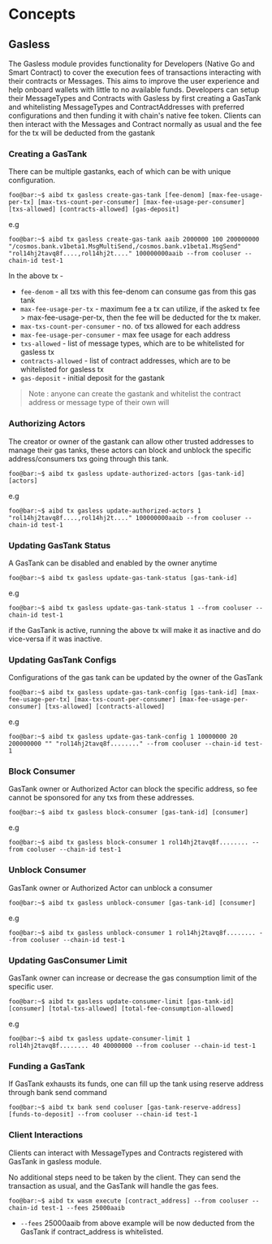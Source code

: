 <!--
order: 1
-->

# Concepts

## Gasless

The Gasless module provides functionality for Developers (Native Go and Smart Contract) to cover the execution fees of transactions interacting with their contracts or Messages. This aims to improve the user experience and help onboard wallets with little to no available funds.
Developers can setup their MessageTypes and Contracts with Gasless by first creating a GasTank and whitelisting MessageTypes and ContractAddresses with preferred configurations and then funding it with chain's native fee token.
Clients can then interact with the Messages and Contract normally as usual and the fee for the tx will be deducted from the gastank

### Creating a GasTank

There can be multiple gastanks, each of which can be with unique configuration.

```console
foo@bar:~$ aibd tx gasless create-gas-tank [fee-denom] [max-fee-usage-per-tx] [max-txs-count-per-consumer] [max-fee-usage-per-consumer] [txs-allowed] [contracts-allowed] [gas-deposit]
```

e.g

```console
foo@bar:~$ aibd tx gasless create-gas-tank aaib 2000000 100 200000000 "/cosmos.bank.v1beta1.MsgMultiSend,/cosmos.bank.v1beta1.MsgSend" "rol14hj2tavq8f....,rol14hj2t...." 100000000aaib --from cooluser --chain-id test-1
```

In the above tx -

- `fee-denom` - all txs with this fee-denom can consume gas from this gas tank
- `max-fee-usage-per-tx` - maximum fee a tx can utilize, if the asked tx fee > max-fee-usage-per-tx, then the fee will be deducted for the tx maker.
- `max-txs-count-per-consumer` - no. of txs allowed for each address
- `max-fee-usage-per-consumer` - max fee usage for each address
- `txs-allowed` - list of message types, which are to be whitelisted for gasless tx
- `contracts-allowed` - list of contract addresses, which are to be whitelisted for gasless tx
- `gas-deposit` - initial deposit for the gastank

> Note : anyone can create the gastank and whitelist the contract address or message type of their own will

### Authorizing Actors

The creator or owner of the gastank can allow other trusted addresses to manage their gas tanks, these actors can block and unblock the specific address/consumers txs going through this tank.

```console
foo@bar:~$ aibd tx gasless update-authorized-actors [gas-tank-id] [actors]
```

e.g

```console
foo@bar:~$ aibd tx gasless update-authorized-actors 1 "rol14hj2tavq8f....,rol14hj2t...." 100000000aaib --from cooluser --chain-id test-1
```

### Updating GasTank Status

A GasTank can be disabled and enabled by the owner anytime

```console
foo@bar:~$ aibd tx gasless update-gas-tank-status [gas-tank-id]
```

e.g

```console
foo@bar:~$ aibd tx gasless update-gas-tank-status 1 --from cooluser --chain-id test-1
```

if the GasTank is active, running the above tx will make it as inactive and do vice-versa if it was inactive.

### Updating GasTank Configs

Configurations of the gas tank can be updated by the owner of the GasTank

```console
foo@bar:~$ aibd tx gasless update-gas-tank-config [gas-tank-id] [max-fee-usage-per-tx] [max-txs-count-per-consumer] [max-fee-usage-per-consumer] [txs-allowed] [contracts-allowed]
```

e.g

```console
foo@bar:~$ aibd tx gasless update-gas-tank-config 1 10000000 20 200000000 "" "rol14hj2tavq8f........" --from cooluser --chain-id test-1
```

### Block Consumer

GasTank owner or Authorized Actor can block the specific address, so fee cannot be sponsored for any txs from these addresses.

```console
foo@bar:~$ aibd tx gasless block-consumer [gas-tank-id] [consumer]
```

e.g

```console
foo@bar:~$ aibd tx gasless block-consumer 1 rol14hj2tavq8f........ --from cooluser --chain-id test-1
```

### Unblock Consumer

GasTank owner or Authorized Actor can unblock a consumer

```console
foo@bar:~$ aibd tx gasless unblock-consumer [gas-tank-id] [consumer]
```

e.g

```console
foo@bar:~$ aibd tx gasless unblock-consumer 1 rol14hj2tavq8f........ --from cooluser --chain-id test-1
```

### Updating GasConsumer Limit

GasTank owner can increase or decrease the gas consumption limit of the specific user.

```console
foo@bar:~$ aibd tx gasless update-consumer-limit [gas-tank-id] [consumer] [total-txs-allowed] [total-fee-consumption-allowed]
```

e.g

```console
foo@bar:~$ aibd tx gasless update-consumer-limit 1 rol14hj2tavq8f........ 40 40000000 --from cooluser --chain-id test-1
```

### Funding a GasTank

If GasTank exhausts its funds, one can fill up the tank using reserve address through bank send command

```console
foo@bar:~$ aibd tx bank send cooluser [gas-tank-reserve-address] [funds-to-deposit] --from cooluser --chain-id test-1
```

### Client Interactions

Clients can interact with MessageTypes and Contracts registered with GasTank in gasless module.

No additional steps need to be taken by the client. They can send the transaction as usual, and the GasTank will handle the gas fees.

```console
foo@bar:~$ aibd tx wasm execute [contract_address] --from cooluser --chain-id test-1 --fees 25000aaib
```

- `--fees` 25000aaib from above example will be now deducted from the GasTank if contract_address is whitelisted.
